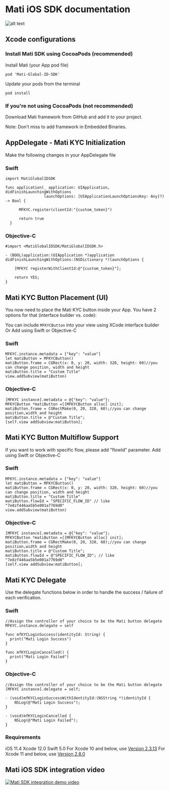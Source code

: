 # Mati iOS SDK documentation 

![alt text](https://github.com/MatiFace/mati-global-id-sdk/blob/master/readme_pic.png)

## Xcode configurations

### Install Mati SDK using CocoaPods (recommended)

Install Mati (your App pod file)
  
    pod 'Mati-Global-ID-SDK'
    
Update your pods from the terminal

    pod install

### If you're not using CocoaPods (not recommended)

Download Mati framework from GitHub and add it to your project.

Note: Don't miss to add framework in Embedded Binaries.


## AppDelegate - Mati KYC Initialization

Make the following changes in your AppDelegate file 

### Swift
    
    import MatiGlobalIDSDK
    
    func application(_ application: UIApplication, didFinishLaunchingWithOptions
                     launchOptions: [UIApplicationLaunchOptionsKey: Any]?) -> Bool {
          
          MFKYC.register(clientId:"{custom_token}")
          
          return true
      }
      
      
      
### Objective-C
    
    #import <MatiGlobalIDSDK/MatiGlobalIDSDK.h>
    
    - (BOOL)application:(UIApplication *)application didFinishLaunchingWithOptions:(NSDictionary *)launchOptions {
        
        [MFKYC registerWithClientId:@"{custom_token}"];

        return YES;
    }

## Mati KYC Button Placement (UI)

You now need to place the Mati KYC button inside your App. You have 2 options for that (interface builder vs. code):

You can include `MFKYCButton` into your view using XCode interface builder
Or
Add using Swift or Objective-C 

### Swift
    
    MFKYC.instance.metadata = ["key": "value"]
    let matiButton = MFKYCButton()
    matiButton.frame = CGRect(x: 0, y: 20, width: 320, height: 60)//you can change position, width and height
    matiButton.title = "Custom Title"
    view.addSubview(matiButton)
    
### Objective-C
    
    [MFKYC instance].metadata = @{"key": "value"};
    MFKYCButton *matiButton =[[MFKYCButton alloc] init];
    matiButton.frame = CGRectMake(0, 20, 320, 60);//you can change position,width and height
    matiButton.title = @"Custom Title";
    [self.view addSubview:matiButton];
    
## Mati KYC Button Multiflow Support

If you want to work with specific flow, please add "flowId" parameter.
Add using Swift or Objective-C 

### Swift
    
    MFKYC.instance.metadata = ["key": "value"]
    let matiButton = MFKYCButton()
    matiButton.frame = CGRect(x: 0, y: 20, width: 320, height: 60)//you can change position, width and height
    matiButton.title = "Custom Title"
    matiButton.flowId = "SPECIFIC_FLOW_ID" // like "7e8zf446aa5b5e001a7769d0"
    view.addSubview(matiButton)
    
### Objective-C
    
    [MFKYC instance].metadata = @{"key": "value"};
    MFKYCButton *matiButton =[[MFKYCButton alloc] init];
    matiButton.frame = CGRectMake(0, 20, 320, 60);//you can change position,width and height
    matiButton.title = @"Custom Title";
    matiButton.flowId = @"SPECIFIC_FLOW_ID"; // like "7e8zf446aa5b5e001a7769d0"
    [self.view addSubview:matiButton];
    
## Mati KYC Delegate

Use the delegate functions below in order to handle the success / failure of each verification.

### Swift

    //Assign the controller of your choice to be the Mati button delegate
    MFKYC.instance.delegate = self

    func mfKYCLoginSuccess(identityId: String) {
      print("Mati Login Success")
    }
    
    func mfKYCLoginCancelled() {
      print("Mati Login Failed")
    }
    
### Objective-C
    
    //Assign the controller of your choice to be the Mati button delegate
    [MFKYC instance].delegate = self;

    - (void)mfKYCLoginSuccessWithIdentityId:(NSString *)identityId {
        NSLog(@"Mati Login Success");
    }
    
    - (void)mfKYCLoginCancelled {
        NSLog(@"Mati Login Failed");
    }
    
### Requirements 
   iOS 11.4
   Xcode 12.0
   Swift 5.0
   For Xcode 10 and below, use [Version 2.3.13](https://github.com/MatiFace/mati-global-id-sdk/releases/tag/2.3.13)
   For Xcode 11 and below, use [Version 2.8.0](https://github.com/MatiFace/mati-global-id-sdk/releases/tag/2.8.0)


## Mati iOS SDK integration video    

[![Mati SDK integration demo video](https://img.youtube.com/vi/sPS7_QoFhpY/0.jpg)](https://www.youtube.com/watch?v=sPS7_QoFhpY)
